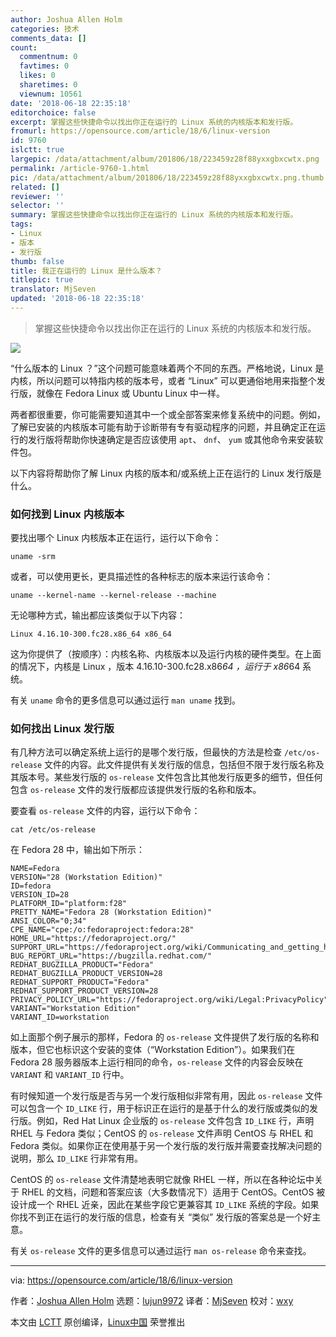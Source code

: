 ```yaml
---
author: Joshua Allen Holm
categories: 技术
comments_data: []
count:
  commentnum: 0
  favtimes: 0
  likes: 0
  sharetimes: 0
  viewnum: 10561
date: '2018-06-18 22:35:18'
editorchoice: false
excerpt: 掌握这些快捷命令以找出你正在运行的 Linux 系统的内核版本和发行版。
fromurl: https://opensource.com/article/18/6/linux-version
id: 9760
islctt: true
largepic: /data/attachment/album/201806/18/223459z28f88yxxgbxcwtx.png
permalink: /article-9760-1.html
pic: /data/attachment/album/201806/18/223459z28f88yxxgbxcwtx.png.thumb.jpg
related: []
reviewer: ''
selector: ''
summary: 掌握这些快捷命令以找出你正在运行的 Linux 系统的内核版本和发行版。
tags:
- Linux
- 版本
- 发行版
thumb: false
title: 我正在运行的 Linux 是什么版本？
titlepic: true
translator: MjSeven
updated: '2018-06-18 22:35:18'
---
```



> 
> 掌握这些快捷命令以找出你正在运行的 Linux 系统的内核版本和发行版。
> 
> 
> 


![](/data/attachment/album/201806/18/223459z28f88yxxgbxcwtx.png)


“什么版本的 Linux ？”这个问题可能意味着两个不同的东西。严格地说，Linux 是内核，所以问题可以特指内核的版本号，或者 “Linux” 可以更通俗地用来指整个发行版，就像在 Fedora Linux 或 Ubuntu Linux 中一样。


两者都很重要，你可能需要知道其中一个或全部答案来修复系统中的问题。例如，了解已安装的内核版本可能有助于诊断带有专有驱动程序的问题，并且确定正在运行的发行版将帮助你快速确定是否应该使用 `apt`、 `dnf`、 `yum` 或其他命令来安装软件包。


以下内容将帮助你了解 Linux 内核的版本和/或系统上正在运行的 Linux 发行版是什么。


### 如何找到 Linux 内核版本


要找出哪个 Linux 内核版本正在运行，运行以下命令：



```
uname -srm

```

或者，可以使用更长，更具描述性的各种标志的版本来运行该命令：



```
uname --kernel-name --kernel-release --machine

```

无论哪种方式，输出都应该类似于以下内容：



```
Linux 4.16.10-300.fc28.x86_64 x86_64

```

这为你提供了（按顺序）：内核名称、内核版本以及运行内核的硬件类型。在上面的情况下，内核是 Linux ，版本 4.16.10-300.fc28.x86*64 ，运行于 x86*64 系统。


有关 `uname` 命令的更多信息可以通过运行 `man uname` 找到。


### 如何找出 Linux 发行版


有几种方法可以确定系统上运行的是哪个发行版，但最快的方法是检查 `/etc/os-release` 文件的内容。此文件提供有关发行版的信息，包括但不限于发行版名称及其版本号。某些发行版的 `os-release` 文件包含比其他发行版更多的细节，但任何包含 `os-release` 文件的发行版都应该提供发行版的名称和版本。


要查看 `os-release` 文件的内容，运行以下命令：



```
cat /etc/os-release

```

在 Fedora 28 中，输出如下所示：



```
NAME=Fedora
VERSION="28 (Workstation Edition)"
ID=fedora
VERSION_ID=28
PLATFORM_ID="platform:f28"
PRETTY_NAME="Fedora 28 (Workstation Edition)"
ANSI_COLOR="0;34"
CPE_NAME="cpe:/o:fedoraproject:fedora:28"
HOME_URL="https://fedoraproject.org/"
SUPPORT_URL="https://fedoraproject.org/wiki/Communicating_and_getting_help"
BUG_REPORT_URL="https://bugzilla.redhat.com/"
REDHAT_BUGZILLA_PRODUCT="Fedora"
REDHAT_BUGZILLA_PRODUCT_VERSION=28
REDHAT_SUPPORT_PRODUCT="Fedora"
REDHAT_SUPPORT_PRODUCT_VERSION=28
PRIVACY_POLICY_URL="https://fedoraproject.org/wiki/Legal:PrivacyPolicy"
VARIANT="Workstation Edition"
VARIANT_ID=workstation

```

如上面那个例子展示的那样，Fedora 的 `os-release` 文件提供了发行版的名称和版本，但它也标识这个安装的变体（“Workstation Edition”）。如果我们在 Fedora 28 服务器版本上运行相同的命令，`os-release` 文件的内容会反映在 `VARIANT` 和 `VARIANT_ID` 行中。


有时候知道一个发行版是否与另一个发行版相似非常有用，因此 `os-release` 文件可以包含一个 `ID_LIKE` 行，用于标识正在运行的是基于什么的发行版或类似的发行版。例如，Red Hat Linux 企业版的 `os-release` 文件包含 `ID_LIKE` 行，声明 RHEL 与 Fedora 类似；CentOS 的 `os-release` 文件声明 CentOS 与 RHEL 和 Fedora 类似。如果你正在使用基于另一个发行版的发行版并需要查找解决问题的说明，那么 `ID_LIKE` 行非常有用。


CentOS 的 `os-release` 文件清楚地表明它就像 RHEL 一样，所以在各种论坛中关于 RHEL 的文档，问题和答案应该（大多数情况下）适用于 CentOS。CentOS 被设计成一个 RHEL 近亲，因此在某些字段它更兼容其 `ID_LIKE` 系统的字段。如果你找不到正在运行的发行版的信息，检查有关 “类似” 发行版的答案总是一个好主意。


有关 `os-release` 文件的更多信息可以通过运行 `man os-release` 命令来查找。




---


via: <https://opensource.com/article/18/6/linux-version>


作者：[Joshua Allen Holm](https://opensource.com/users/holmja) 选题：[lujun9972](https://github.com/lujun9972) 译者：[MjSeven](https://github.com/MjSeven) 校对：[wxy](https://github.com/wxy)


本文由 [LCTT](https://github.com/LCTT/TranslateProject) 原创编译，[Linux中国](https://linux.cn/) 荣誉推出